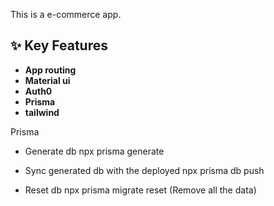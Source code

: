 This is a e-commerce app.

## ✨ Key Features
- **App routing**
- **Material ui**
- **Auth0**
- **Prisma**
- **tailwind**

Prisma

- Generate db
npx prisma generate

- Sync generated db with the deployed
npx prisma db push

- Reset db
npx prisma migrate reset (Remove all the data)